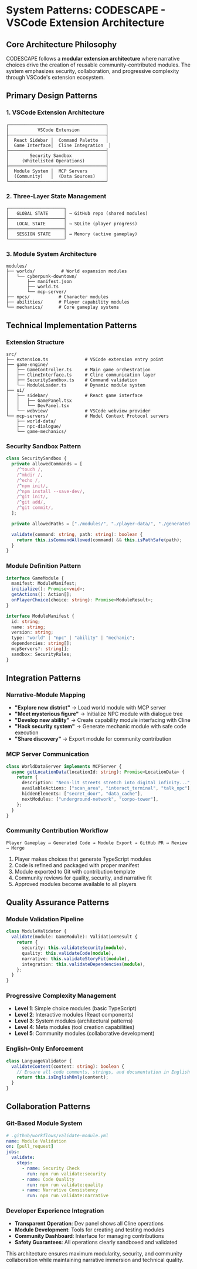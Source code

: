 # System Patterns: CODESCAPE - VSCode Extension Architecture

## Core Architecture Philosophy

CODESCAPE follows a **modular extension architecture** where narrative choices drive the creation of reusable community-contributed modules. The system emphasizes security, collaboration, and progressive complexity through VSCode's extension ecosystem.

## Primary Design Patterns

### 1. VSCode Extension Architecture

```
┌─────────────────────────────────────┐
│           VSCode Extension          │
├─────────────────────────────────────┤
│  React Sidebar │  Command Palette   │
│  Game Interface│  Cline Integration  │
├─────────────────────────────────────┤
│        Security Sandbox             │
│     (Whitelisted Operations)        │
├─────────────────────────────────────┤
│  Module System │  MCP Servers       │
│  (Community)   │  (Data Sources)    │
└─────────────────────────────────────┘
```

### 2. Three-Layer State Management

```
┌─────────────────────┐
│   GLOBAL STATE      │ → GitHub repo (shared modules)
├─────────────────────┤
│   LOCAL STATE       │ → SQLite (player progress)
├─────────────────────┤
│   SESSION STATE     │ → Memory (active gameplay)
└─────────────────────┘
```

### 3. Module System Architecture

```
modules/
├── worlds/          # World expansion modules
│   └── cyberpunk-downtown/
│       ├── manifest.json
│       ├── world.ts
│       └── mcp-server/
├── npcs/           # Character modules
├── abilities/      # Player capability modules
└── mechanics/      # Core gameplay systems
```

## Technical Implementation Patterns

### Extension Structure

```
src/
├── extension.ts              # VSCode extension entry point
├── game-engine/
│   ├── GameController.ts     # Main game orchestration
│   ├── ClineInterface.ts     # Cline communication layer
│   ├── SecuritySandbox.ts    # Command validation
│   └── ModuleLoader.ts       # Dynamic module system
├── ui/
│   ├── sidebar/              # React game interface
│   │   ├── GamePanel.tsx
│   │   └── DevPanel.tsx
│   └── webview/              # VSCode webview provider
└── mcp-servers/              # Model Context Protocol servers
    ├── world-data/
    ├── npc-dialogue/
    └── game-mechanics/
```

### Security Sandbox Pattern

```typescript
class SecuritySandbox {
  private allowedCommands = [
    /^touch /,
    /^mkdir /,
    /^echo /,
    /^npm init/,
    /^npm install --save-dev/,
    /^git init/,
    /^git add/,
    /^git commit/,
  ];

  private allowedPaths = ["./modules/", "./player-data/", "./generated-code/"];

  validate(command: string, path: string): boolean {
    return this.isCommandAllowed(command) && this.isPathSafe(path);
  }
}
```

### Module Definition Pattern

```typescript
interface GameModule {
  manifest: ModuleManifest;
  initialize(): Promise<void>;
  getActions(): Action[];
  onPlayerChoice(choice: string): Promise<ModuleResult>;
}

interface ModuleManifest {
  id: string;
  name: string;
  version: string;
  type: "world" | "npc" | "ability" | "mechanic";
  dependencies: string[];
  mcpServers?: string[];
  sandbox: SecurityRules;
}
```

## Integration Patterns

### Narrative-Module Mapping

- **"Explore new district"** → Load world module with MCP server
- **"Meet mysterious figure"** → Initialize NPC module with dialogue tree
- **"Develop new ability"** → Create capability module interfacing with Cline
- **"Hack security system"** → Generate mechanic module with safe code execution
- **"Share discovery"** → Export module for community contribution

### MCP Server Communication

```typescript
class WorldDataServer implements MCPServer {
  async getLocationData(locationId: string): Promise<LocationData> {
    return {
      description: "Neon-lit streets stretch into digital infinity...",
      availableActions: ["scan_area", "interact_terminal", "talk_npc"],
      hiddenElements: ["secret_door", "data_cache"],
      nextModules: ["underground-network", "corpo-tower"],
    };
  }
}
```

### Community Contribution Workflow

```
Player Gameplay → Generated Code → Module Export → GitHub PR → Review → Merge
```

1. Player makes choices that generate TypeScript modules
2. Code is refined and packaged with proper manifest
3. Module exported to Git with contribution template
4. Community reviews for quality, security, and narrative fit
5. Approved modules become available to all players

## Quality Assurance Patterns

### Module Validation Pipeline

```typescript
class ModuleValidator {
  validate(module: GameModule): ValidationResult {
    return {
      security: this.validateSecurity(module),
      quality: this.validateCode(module),
      narrative: this.validateStoryFit(module),
      integration: this.validateDependencies(module),
    };
  }
}
```

### Progressive Complexity Management

- **Level 1**: Simple choice modules (basic TypeScript)
- **Level 2**: Interactive modules (React components)
- **Level 3**: System modules (architectural patterns)
- **Level 4**: Meta modules (tool creation capabilities)
- **Level 5**: Community modules (collaborative development)

### English-Only Enforcement

```typescript
class LanguageValidator {
  validateContent(content: string): boolean {
    // Ensure all code comments, strings, and documentation in English
    return this.isEnglishOnly(content);
  }
}
```

## Collaboration Patterns

### Git-Based Module System

```yaml
# .github/workflows/validate-module.yml
name: Module Validation
on: [pull_request]
jobs:
  validate:
    steps:
      - name: Security Check
        run: npm run validate:security
      - name: Code Quality
        run: npm run validate:quality
      - name: Narrative Consistency
        run: npm run validate:narrative
```

### Developer Experience Integration

- **Transparent Operation**: Dev panel shows all Cline operations
- **Module Development**: Tools for creating and testing modules
- **Community Dashboard**: Interface for managing contributions
- **Safety Guarantees**: All operations clearly sandboxed and validated

This architecture ensures maximum modularity, security, and community collaboration while maintaining narrative immersion and technical quality.
